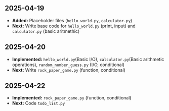 ## 2025-04-19  
- **Added:** Placeholder files (`hello_world.py`, `calculator.py`)  
- **Next:** Write base code for `hello_world.py` (print, input) and `calculator.py` (basic aritmethic)

## 2025-04-20
- **Implemented:** `hello_world.py`(Basic I/O), `calculator.py`(Basic arithmetic  operations), `random_number_guess.py` (I/O, conditional)
- **Next:** Write `rock_paper_game.py` (function, conditional)

## 2025-04-22
- **Implemented:** `rock_paper_game.py` (function, conditional)
- **Next:** Code `todo_list.py`